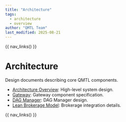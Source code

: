 ```yaml
---
title: "Architecture"
tags:
  - architecture
  - overview
author: "QMTL Team"
last_modified: 2025-08-21
---
```


{{ nav_links() }}

# Architecture

Design documents describing core QMTL components.

- [Architecture Overview](architecture.md): High-level system design.
- [Gateway](gateway.md): Gateway component specification.
- [DAG Manager](dag-manager.md): DAG Manager design.
- [Lean Brokerage Model](lean_brokerage_model.md): Brokerage integration details.

{{ nav_links() }}

